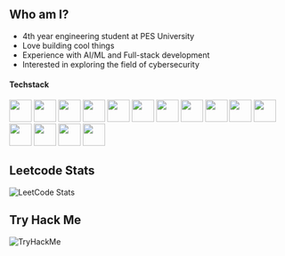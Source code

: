 <head>
 <link rel="stylesheet" type='text/css' href="https://cdn.jsdelivr.net/gh/devicons/devicon@latest/devicon.min.css" />          
</head>

## Who am I?
- 4th year engineering student at PES University
- Love building cool things
- Experience with AI/ML and Full-stack development
- Interested in exploring the field of cybersecurity 
#### Techstack
<div>
  
<img height="40px" width="40px" src="https://cdn.jsdelivr.net/gh/devicons/devicon/icons/django/django-plain-wordmark.svg">
<img height="40px" width="40px" src="https://cdn.jsdelivr.net/gh/devicons/devicon/icons/git/git-original-wordmark.svg">
<img height="40px" width="40px" src="https://cdn.jsdelivr.net/gh/devicons/devicon/icons/python/python-original-wordmark.svg">
<img height="40px" width="40px" src="https://cdn.jsdelivr.net/gh/devicons/devicon@latest/icons/javascript/javascript-original.svg">
<img height="40px" width="40px" src="https://cdn.jsdelivr.net/gh/devicons/devicon@latest/icons/java/java-original-wordmark.svg">
<img height="40px" width="40px" src="https://cdn.jsdelivr.net/gh/devicons/devicon/icons/amazonwebservices/amazonwebservices-original-wordmark.svg">
<img height="40px" width="40px" src="https://cdn.jsdelivr.net/gh/devicons/devicon/icons/c/c-original.svg">
<img height="40px" width="40px" src="https://cdn.jsdelivr.net/gh/devicons/devicon/icons/nodejs/nodejs-plain-wordmark.svg">
<img height="40px" width="40px" src="https://cdn.jsdelivr.net/gh/devicons/devicon/icons/linux/linux-original.svg">
<img height="40px" width="40px" src="https://cdn.jsdelivr.net/gh/devicons/devicon/icons/react/react-original.svg">
<img height="40px" width="40px" src="https://cdn.jsdelivr.net/gh/devicons/devicon/icons/mysql/mysql-original-wordmark.svg",>
<img height="40px" width="40px" src="https://cdn.jsdelivr.net/gh/devicons/devicon/icons/mongodb/mongodb-original-wordmark.svg">
<img height="40px" width="40px" src="https://cdn.jsdelivr.net/gh/devicons/devicon@latest/icons/docker/docker-original-wordmark.svg">
<img height="40px" width="40px" src="https://cdn.jsdelivr.net/gh/devicons/devicon@latest/icons/kubernetes/kubernetes-plain-wordmark.svg">
<img height="40px" width="40px" src="https://cdn.jsdelivr.net/gh/devicons/devicon@latest/icons/pytorch/pytorch-plain-wordmark.svg">
  
</div>


## Leetcode Stats

![LeetCode Stats](https://leetcard.jacoblin.cool/samridh3215?theme=dark&font=Russo%20One&ext=heatmap)

## Try Hack Me
<img src="https://tryhackme-badges.s3.amazonaws.com/samridh3215.png" alt="TryHackMe">
